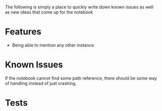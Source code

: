The following is simply a place to quickly write down known issues as well as new ideas that come up for the notebook


# Features

* Being able to mention any other instance

# Known Issues
If the notebook cannot find some path reference, there should be some way of handling instead of just crashing.


# Tests



